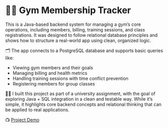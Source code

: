 # 🏋️‍♂️ Gym Membership Tracker

This is a Java-based backend system for managing a gym’s core operations, including members, billing, training sessions, and class registrations. It was designed to follow relational database principles and shows how to structure a real-world app using clean, organized logic.

🗂️ The app connects to a PostgreSQL database and supports basic queries like:
- Viewing gym members and their goals
- Managing billing and health metrics
- Handling training sessions with time conflict prevention
- Registering members for group classes

👨‍💻 I built this project as part of a university assignment, with the goal of exploring Java + SQL integration in a clean and testable way. While it’s simple, it highlights core backend concepts and relational thinking that can be applied to real applications.

📺 [Project Demo](https://youtu.be/U7RyJ1jICm0)
